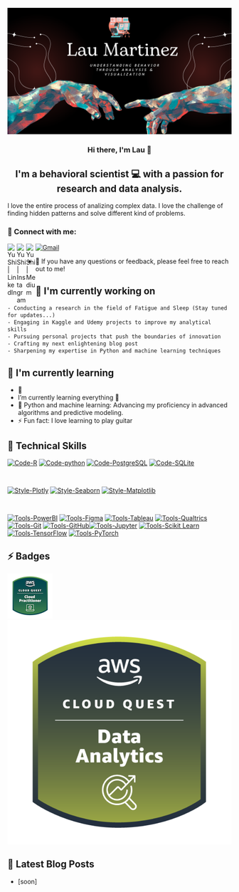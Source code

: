 <p align="center">
  <img src="init.png" alt="my banner"></a>
</p>

<h3 align="center">
Hi there, I'm Lau 👋
</h3>

<h2 align="center">
I'm a behavioral scientist 💻 with a passion for research and data analysis. 
</h2> 

I love the entire process of analizing complex data. I love the challenge of finding hidden patterns and solve different kind of problems.

### 🤝 Connect with me:

<a href="mailto:aiandpsychology@gmail.com"><img src="https://upload.wikimedia.org/wikipedia/commons/4/4e/Gmail_Icon.png" alt="Gmail" width="21px" style="margin-right: 5px;"/></a>
<a href="https://www.linkedin.com/in/gusmarlaj"><img align="left" src="https://raw.githubusercontent.com/yushi1007/yushi1007/main/images/linkedin.svg" alt="Yu Shi | LinkedIn" width="21px"/></a>
<a href="https://instagram.com/martinla.se"><img align="left" src="https://raw.githubusercontent.com/yushi1007/yushi1007/main/images/instagram.svg" alt="Yu Shi | Instagram" width="21px"/></a>
<a href="https://medium.com/@natturaminds/"><img align="left" src="https://raw.githubusercontent.com/yushi1007/yushi1007/main/images/medium.svg" alt="Yu Shi | Medium" width="21px"/></a>


- 💬 If you have any questions or feedback, please feel free to reach out to me!

## 🔭 I'm currently working on

    - Conducting a research in the field of Fatigue and Sleep (Stay tuned for updates...)
    - Engaging in Kaggle and Udemy projects to improve my analytical skills
    - Pursuing personal projects that push the boundaries of innovation
    - Crafting my next enlightening blog post
    - Sharpening my expertise in Python and machine learning techniques
    
## 🌱 I'm currently learning

- 📱
- I’m currently learning everything 🤣
- 🌱 Python and machine learning: Advancing my proficiency in advanced algorithms and predictive modeling.
- ⚡ Fun fact: I love learning to play guitar

## 💼 Technical Skills

[![Code-R](https://img.shields.io/badge/Code-R-informational?style=flat&logo=r&color=61DAFB)](https://www.r-project.org/)
[![Code-python](https://img.shields.io/badge/Code-Python-informational?style=flat&logo=python&color=E34F26)](https://www.python.org/)
[![Code-PostgreSQL](https://img.shields.io/badge/Code-PostgreSQL-informational?style=flat&logo=postgresql&color=336791)](https://www.postgresql.org/)
[![Code-SQLite](https://img.shields.io/badge/Code-SQLite-informational?style=flat&logo=sqlite&color=003B57)](https://www.sqlite.org/)

</br>

[![Style-Plotly](https://img.shields.io/badge/Style-Plotly-informational?style=flat&logo=plotly&color=3F4F75)](https://plotly.com/)
[![Style-Seaborn](https://img.shields.io/badge/Style-Seaborn-informational?style=flat&logo=seaborn&color=4EABE1)](https://seaborn.pydata.org/)
[![Style-Matplotlib](https://img.shields.io/badge/Style-Matplotlib-informational?style=flat&logo=matplotlib&color=11557C)](https://matplotlib.org/)

</br>

[![Tools-PowerBI](https://img.shields.io/badge/Tools-PowerBI-informational?style=flat&logo=powerbi&color=F24E1E)](https://powerbi.microsoft.com/)
[![Tools-Figma](https://img.shields.io/badge/Tools-Figma-informational?style=flat&logo=figma&color=CB3837)](https://www.figma.com/)
[![Tools-Tableau](https://img.shields.io/badge/Tools-Tableau-informational?style=flat&logo=tableau&color=430098)](https://www.tableau.com/)
[![Tools-Qualtrics](https://img.shields.io/badge/Tools-Qualtrics-informational?style=flat&logo=qualtrics&color=00C7B7)](https://www.qualtrics.com/)
[![Tools-Git](https://img.shields.io/badge/Tools-Git-informational?style=flat&logo=git&color=F05032)](https://git-scm.com/)
[![Tools-GitHub](https://img.shields.io/badge/Tools-GitHub-informational?style=flat&logo=github&color=181717)](https://github.com/)[![Tools-Jupyter](https://img.shields.io/badge/Tools-Jupyter-informational?style=flat&logo=jupyter&color=F37626)](https://jupyter.org/)
[![Tools-Scikit Learn](https://img.shields.io/badge/Tools-Scikit_Learn-informational?style=flat&logo=scikit-learn&color=F7931E)](https://scikit-learn.org/)
[![Tools-TensorFlow](https://img.shields.io/badge/Tools-TensorFlow-informational?style=flat&logo=tensorflow&color=FF6F00)](https://www.tensorflow.org/)
[![Tools-PyTorch](https://img.shields.io/badge/Tools-PyTorch-informational?style=flat&logo=pytorch&color=EE4C2C)](https://pytorch.org/)

## ⚡ Badges
![AWS Badge](aws-cloud-quest-cloud-practitioner(4).png)
![AWS Badge](aws-cloud-quest-data-analytics.png)

## 📝 Latest Blog Posts

- [soon]

